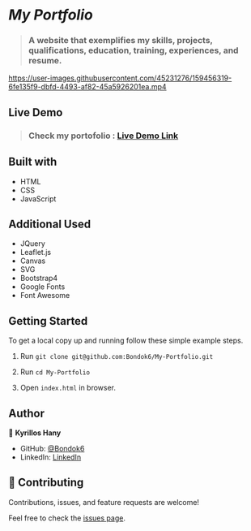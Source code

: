 # _My Portfolio_

> ### A website that exemplifies my skills, projects, qualifications, education, training, experiences, and resume.

https://user-images.githubusercontent.com/45231276/159456319-6fe135f9-dbfd-4493-af82-45a5926201ea.mp4

## Live Demo

> ### Check my portofolio : [Live Demo Link](https://kyrillos-portfolio.netlify.app/)

## Built with

- HTML
- CSS
- JavaScript

## Additional Used

- JQuery
- Leaflet.js
- Canvas
- SVG
- Bootstrap4
- Google Fonts
- Font Awesome

## Getting Started

To get a local copy up and running follow these simple example steps.

1. Run `git clone git@github.com:Bondok6/My-Portfolio.git`

2. Run `cd My-Portfolio`

3. Open `index.html` in browser.

## Author

👤 **Kyrillos Hany**

- GitHub: [@Bondok6](https://github.com/Bondok6)
- LinkedIn: [LinkedIn](https://www.linkedin.com/in/kyrillos-hany/)

## 🤝 Contributing

Contributions, issues, and feature requests are welcome!

Feel free to check the [issues page](../../issues/).

